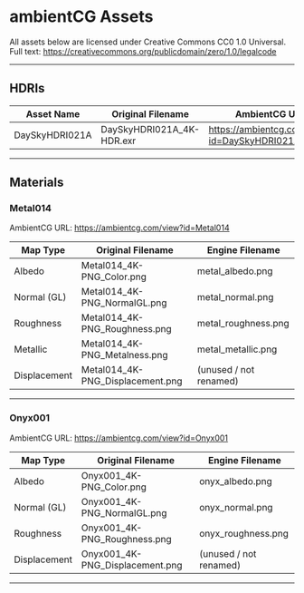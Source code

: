 # ambientCG Assets

All assets below are licensed under Creative Commons CC0 1.0 Universal.  
Full text: https://creativecommons.org/publicdomain/zero/1.0/legalcode

---

## HDRIs

| Asset Name     | Original Filename             | AmbientCG URL                                    |
|----------------|-------------------------------|--------------------------------------------------|
| DaySkyHDRI021A | DaySkyHDRI021A_4K-HDR.exr     | https://ambientcg.com/view?id=DaySkyHDRI021A     |

---

## Materials

### Metal014

AmbientCG URL: https://ambientcg.com/view?id=Metal014

| Map Type     | Original Filename               | Engine Filename         |
|--------------|---------------------------------|-------------------------|
| Albedo       | Metal014_4K-PNG_Color.png       | metal_albedo.png        |
| Normal (GL)  | Metal014_4K-PNG_NormalGL.png    | metal_normal.png        |
| Roughness    | Metal014_4K-PNG_Roughness.png   | metal_roughness.png     |
| Metallic     | Metal014_4K-PNG_Metalness.png   | metal_metallic.png      |
| Displacement | Metal014_4K-PNG_Displacement.png| (unused / not renamed)  |

---

### Onyx001

AmbientCG URL: https://ambientcg.com/view?id=Onyx001

| Map Type     | Original Filename               | Engine Filename         |
|--------------|---------------------------------|-------------------------|
| Albedo       | Onyx001_4K-PNG_Color.png        | onyx_albedo.png         |
| Normal (GL)  | Onyx001_4K-PNG_NormalGL.png     | onyx_normal.png         |
| Roughness    | Onyx001_4K-PNG_Roughness.png    | onyx_roughness.png      |
| Displacement | Onyx001_4K-PNG_Displacement.png | (unused / not renamed)  |

---
